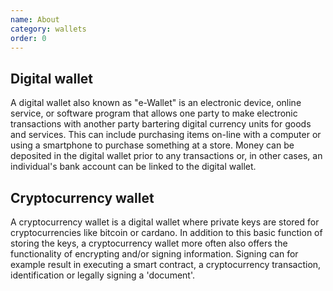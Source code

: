 ```yaml
---
name: About
category: wallets
order: 0
---
```


## Digital wallet

A digital wallet also known as "e-Wallet" is an electronic device, online service, or software program that allows one party to make electronic transactions with another party bartering digital currency units for goods and services. This can include purchasing items on-line with a computer or using a smartphone to purchase something at a store. Money can be deposited in the digital wallet prior to any transactions or, in other cases, an individual's bank account can be linked to the digital wallet.

## Cryptocurrency wallet

A cryptocurrency wallet is a digital wallet where private keys are stored for cryptocurrencies like bitcoin or cardano. In addition to this basic function of storing the keys, a cryptocurrency wallet more often also offers the functionality of encrypting and/or signing information. Signing can for example result in executing a smart contract, a cryptocurrency transaction, identification or legally signing a 'document'.

<div class="text-right">
    <article-button text="Yori" next_category="wallets" next_article="yori"></article-button>
    <article-button text="Dedalus" next_category="wallets" next_article="dedalus"></article-button>
</div>